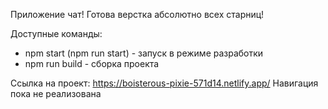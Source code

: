 Приложение чат! Готова верстка абсолютно всех старниц!

Доступные команды:
- npm start (npm run start) - запуск в режиме разработки
- npm run build - сборка проекта

Ссылка на проект: https://boisterous-pixie-571d14.netlify.app/
Навигация пока не реализована